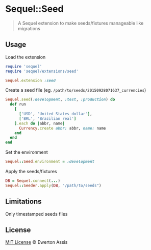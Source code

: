 # Sequel::Seed

> A Sequel extension to make seeds/fixtures manageable like migrations

## Usage

Load the extension

```rb
require 'sequel'
require 'sequel/extensions/seed'

Sequel.extension :seed
```

Create a seed file (eg. `/path/to/seeds/20150928071637_currencies`)

```rb
Sequel.seed(:development, :test, :production) do
  def run
    [
      ['USD', 'United States dollar'],
      ['BRL', 'Brazilian real']
    ].each do |abbr, name|
      Currency.create abbr: abbr, name: name
    end
  end
end
```

Set the environment

```rb
Sequel::Seed.environment = :development
```

Apply the seeds/fixtures

```rb
DB = Sequel.connect(...)
Sequel::Seeder.apply(DB, "/path/to/seeds")
```

## Limitations

Only timestamped seeds files

## License

[MIT License](http://earaujoassis.mit-license.org/) &copy; Ewerton Assis
